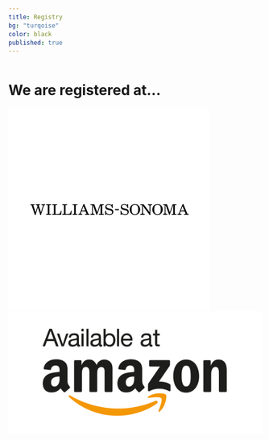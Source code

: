 ```yaml
---
title: Registry
bg: "turqoise"
color: black
published: true
---
```

<div class="row">
    
  <div class="small-12 large-12 columns registry">
    <h1>We are registered at... </h1>
  </div>
</div>
<div class="row registries">
  <div class="small-6 small-only-text-left medium-3 medium-offset-3 large-2 large-offset-4 text-right columns registry">
      <a href="https://secure.williams-sonoma.com/registry/w87rg6m8v8/registry-list.html">
        <img src="/img/williams-sonoma.png"/ alt="William Sonoma Gift Registry">
      </a>
  </div>
  <div class="small-6 small-only-text-right medium-3 large-2 text-left end columns registry">
    <a href="https://smile.amazon.com/registry/wedding/1K0H5WQD106BK">
        <img src="/img/amazon.png"/ alt="Amazon Gift Registry">
    </a>
  </div>

</div>